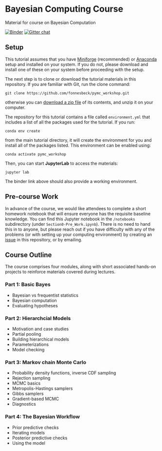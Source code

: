 # Bayesian Computing Course

Material for course on Bayesian Computation

[![Binder](https://mybinder.org/badge_logo.svg)](https://mybinder.org/v2/gh/fonnesbeck/bayes_course_july2020/master) [![Gitter chat](https://badges.gitter.im/gitterHQ/gitter.png)](https://gitter.im/bayes_course_july2020/community)

## Setup

This tutorial assumes that you have [Miniforge](https://github.com/conda-forge/miniforge) (recommended) or [Anaconda](https://www.anaconda.com/products/individual#download-section) setup and installed on your system. If you do not, please download and install one of these on your system before proceeding with the setup.

The next step is to clone or download the tutorial materials in this repository. If you are familiar with Git, run the clone command:

    git clone https://github.com/fonnesbeck/pymc_workshop.git

otherwise you can [download a zip file](https://github.com/fonnesbeck/pymc_workshop/archive/master.zip) of its contents, and unzip it on your computer.

The repository for this tutorial contains a file called `environment.yml` that includes a list of all the packages used for the tutorial. If you run:

    conda env create

from the main tutorial directory, it will create the environment for you and install all of the packages listed. This environment can be enabled using:

    conda activate pymc_workshop

Then, you can start **JupyterLab** to access the materials:

    jupyter lab

The binder link above should also provide a working environment.

## Pre-course Work

In advance of the course, we would like attendees to complete a short homework notebook that will ensure everyone has the requisite baseline knowledge. You can find this Jupyter notebook in the `/notebooks` subdirectory (under `Section0-Pre_Work.ipynb`). There is no need to hand this in to anyone, but please reach out if you have difficulty with any of the problems (or with setting up your computing environment) by creating an [issue](https://github.com/fonnesbeck/pymc_workshop/issues) in this repository, or by emailing.

## Course Outline

The course comprises four modules, along with short associated hands-on projects to reinforce materials covered during lectures. 

### Part 1: Basic Bayes
- Bayesian vs frequentist statistics
- Bayesian computation
- Evaluating hypotheses

### Part 2: Hierarchcial Models
- Motivation and case studies
- Partial pooling
- Building hierarchical models
- Parameterizations
- Model checking

### Part 3: Markov chain Monte Carlo
- Probability density functions, inverse CDF sampling
- Rejection sampling
- MCMC basics
- Metropolis-Hastings samplers
- Gibbs samplers
- Gradient-based MCMC
- Diagnostics

### Part 4: The Bayesian Workflow
- Prior predictive checks
- Iterating models
- Posterior predictive checks
- Using the model


